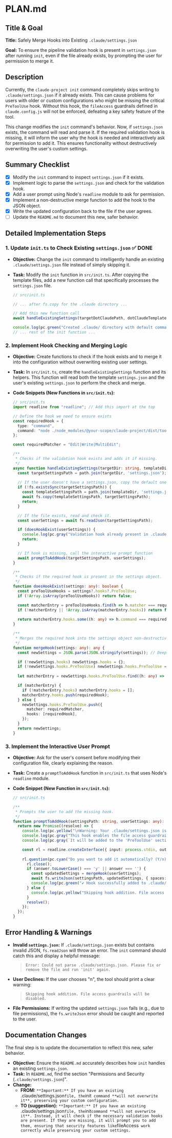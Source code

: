 

# PLAN.md

## Title & Goal

**Title:** Safely Merge Hooks into Existing `.claude/settings.json`

**Goal:** To ensure the pipeline validation hook is present in `settings.json` after running `init`, even if the file already exists, by prompting the user for permission to merge it.

## Description

Currently, the `claude-project init` command completely skips writing to `.claude/settings.json` if it already exists. This can cause problems for users with older or custom configurations who might be missing the critical `PreToolUse` hook. Without this hook, the `fileAccess` guardrails defined in `claude.config.js` will not be enforced, defeating a key safety feature of the tool.

This change modifies the `init` command's behavior. Now, if `settings.json` exists, the command will read and parse it. If the required validation hook is missing, it will inform the user why the hook is needed and interactively ask for permission to add it. This ensures functionality without destructively overwriting the user's custom settings.

## Summary Checklist

- [x] Modify the `init` command to inspect `settings.json` if it exists.
- [x] Implement logic to parse the `settings.json` and check for the validation hook.
- [x] Add a user prompt using Node's `readline` module to ask for permission.
- [x] Implement a non-destructive merge function to add the hook to the JSON object.
- [x] Write the updated configuration back to the file if the user agrees.
- [ ] Update the `README.md` to document this new, safer behavior.

## Detailed Implementation Steps

### 1. Update `init.ts` to Check Existing `settings.json` ✅ DONE

*   **Objective:** Change the `init` command to intelligently handle an existing `.claude/settings.json` file instead of simply skipping it.
*   **Task:** Modify the `init` function in `src/init.ts`. After copying the template files, add a new function call that specifically processes the `settings.json` file.

    ```typescript
    // src/init.ts

    // ... after fs.copy for the .claude directory ...
    
    // Add this new function call
    await handleExistingSettings(targetDotClaudePath, dotClaudeTemplatePath);
    
    console.log(pc.green("Created .claude/ directory with default commands and settings."));
    // ... rest of the init function ...
    ```

### 2. Implement Hook Checking and Merging Logic

*   **Objective:** Create functions to check if the hook exists and to merge it into the configuration without overwriting existing user settings.
*   **Task:** In `src/init.ts`, create the `handleExistingSettings` function and its helpers. This function will read both the template `settings.json` and the user's existing `settings.json` to perform the check and merge.

*   **Code Snippets (New Functions in `src/init.ts`):**

    ```typescript
    // src/init.ts
    import readline from "readline"; // Add this import at the top

    // Define the hook we need to ensure exists
    const requiredHook = {
      type: "command",
      command: "node ./node_modules/@your-scope/claude-project/dist/tools/pipeline-validator.js < /dev/stdin",
    };
    
    const requiredMatcher = "Edit|Write|MultiEdit";

    /**
     * Checks if the validation hook exists and adds it if missing.
     */
    async function handleExistingSettings(targetDir: string, templateDir: string) {
      const targetSettingsPath = path.join(targetDir, 'settings.json');
      
      // If the user doesn't have a settings.json, copy the default one and finish.
      if (!fs.existsSync(targetSettingsPath)) {
        const templateSettingsPath = path.join(templateDir, 'settings.json');
        await fs.copy(templateSettingsPath, targetSettingsPath);
        return;
      }

      // If the file exists, read and check it.
      const userSettings = await fs.readJson(targetSettingsPath);

      if (doesHookExist(userSettings)) {
        console.log(pc.gray("Validation hook already present in .claude/settings.json."));
        return;
      }

      // If hook is missing, call the interactive prompt function
      await promptToAddHook(targetSettingsPath, userSettings);
    }

    /**
     * Checks if the required hook is present in the settings object.
     */
    function doesHookExist(settings: any): boolean {
      const preToolUseHooks = settings?.hooks?.PreToolUse;
      if (!Array.isArray(preToolUseHooks)) return false;

      const matcherEntry = preToolUseHooks.find(h => h.matcher === requiredMatcher);
      if (!matcherEntry || !Array.isArray(matcherEntry.hooks)) return false;
      
      return matcherEntry.hooks.some((h: any) => h.command === requiredHook.command);
    }
    
    /**
     * Merges the required hook into the settings object non-destructively.
     */
    function mergeHook(settings: any): any {
      const newSettings = JSON.parse(JSON.stringify(settings)); // Deep copy

      if (!newSettings.hooks) newSettings.hooks = {};
      if (!newSettings.hooks.PreToolUse) newSettings.hooks.PreToolUse = [];
      
      let matcherEntry = newSettings.hooks.PreToolUse.find((h: any) => h.matcher === requiredMatcher);

      if (matcherEntry) {
        if (!matcherEntry.hooks) matcherEntry.hooks = [];
        matcherEntry.hooks.push(requiredHook);
      } else {
        newSettings.hooks.PreToolUse.push({
          matcher: requiredMatcher,
          hooks: [requiredHook],
        });
      }
      return newSettings;
    }
    ```

### 3. Implement the Interactive User Prompt

*   **Objective:** Ask for the user's consent before modifying their configuration file, clearly explaining the reason.
*   **Task:** Create a `promptToAddHook` function in `src/init.ts` that uses Node's `readline` module.

*   **Code Snippet (New Function in `src/init.ts`):**

    ```typescript
    // src/init.ts

    /**
     * Prompts the user to add the missing hook.
     */
    function promptToAddHook(settingsPath: string, userSettings: any): Promise<void> {
      return new Promise((resolve) => {
        console.log(pc.yellow("\nWarning: Your .claude/settings.json is missing a required validation hook."));
        console.log(pc.gray("This hook enables the file access guardrails defined in your pipeline."));
        console.log(pc.gray(`It will be added to the 'PreToolUse' section.`));

        const rl = readline.createInterface({ input: process.stdin, output: process.stdout });
        
        rl.question(pc.cyan("Do you want to add it automatically? (Y/n) "), async (answer) => {
          rl.close();
          if (answer.toLowerCase() === 'y' || answer === '') {
            const updatedSettings = mergeHook(userSettings);
            await fs.writeJson(settingsPath, updatedSettings, { spaces: 2 });
            console.log(pc.green("✔ Hook successfully added to .claude/settings.json."));
          } else {
            console.log(pc.yellow("Skipping hook addition. File access guardrails will be disabled."));
          }
          resolve();
        });
      });
    }
    ```
    
## Error Handling & Warnings

*   **Invalid `settings.json`:** If `.claude/settings.json` exists but contains invalid JSON, `fs.readJson` will throw an error. The `init` command should catch this and display a helpful message:
    > `Error: Could not parse .claude/settings.json. Please fix or remove the file and run 'init' again.`

*   **User Declines:** If the user chooses "n", the tool should print a clear warning:
    > `Skipping hook addition. File access guardrails will be disabled.`

*   **File Permissions:** If writing the updated `settings.json` fails (e.g., due to file permissions), the `fs.writeJson` error should be caught and reported to the user.

## Documentation Changes

The final step is to update the documentation to reflect this new, safer behavior.

*   **Objective:** Ensure the `README.md` accurately describes how `init` handles an existing `settings.json`.
*   **Task:** In `README.md`, find the section "Permissions and Security (`.claude/settings.json`)".
*   **Change:**
    *   **FROM:** `**Important:** If you have an existing `.claude/settings.json` file, the `init` command **will not overwrite it**, preserving your custom configuration.`
    *   **TO (suggestion):** `**Important:** If you have an existing `.claude/settings.json` file, the `init` command **will not overwrite it**. Instead, it will check if the necessary validation hooks are present. If they are missing, it will prompt you to add them, ensuring that security features like `fileAccess` work correctly while preserving your custom settings.`

